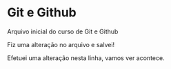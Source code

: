 # Git e Github
Arquivo inicial do curso de Git e Github

Fiz uma alteração no arquivo e salvei!

Efetuei uma alteração nesta linha, vamos ver acontece.
